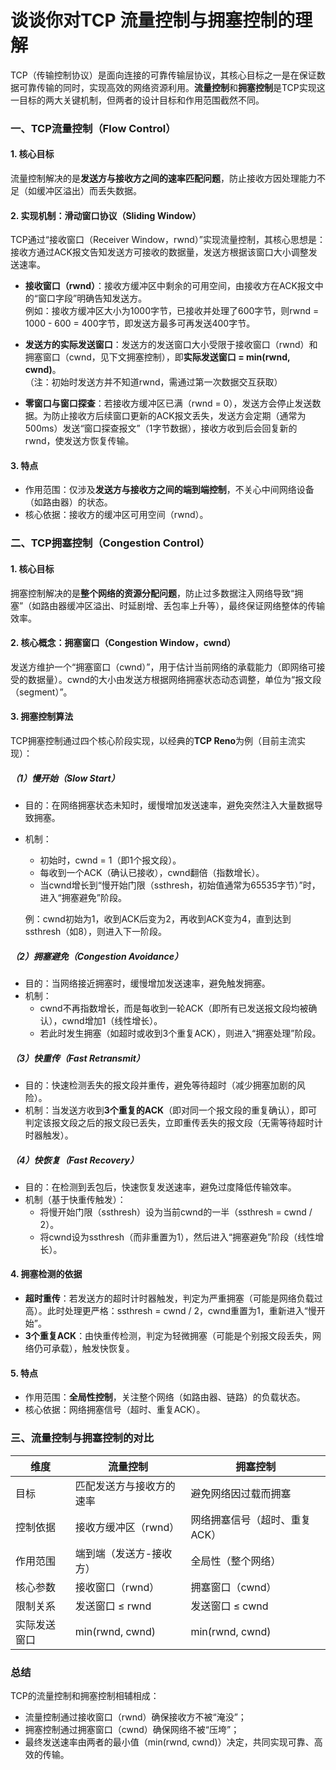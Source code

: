 # 谈谈你对TCP 流量控制与拥塞控制的理解

TCP（传输控制协议）是面向连接的可靠传输层协议，其核心目标之一是在保证数据可靠传输的同时，实现高效的网络资源利用。**流量控制**和**拥塞控制**是TCP实现这一目标的两大关键机制，但两者的设计目标和作用范围截然不同。


### 一、TCP流量控制（Flow Control）
#### 1. 核心目标
流量控制解决的是**发送方与接收方之间的速率匹配问题**，防止接收方因处理能力不足（如缓冲区溢出）而丢失数据。


#### 2. 实现机制：滑动窗口协议（Sliding Window）
TCP通过“接收窗口（Receiver Window，rwnd）”实现流量控制，其核心思想是：接收方通过ACK报文告知发送方可接收的数据量，发送方根据该窗口大小调整发送速率。

- **接收窗口（rwnd）**：接收方缓冲区中剩余的可用空间，由接收方在ACK报文中的“窗口字段”明确告知发送方。  
  例如：接收方缓冲区大小为1000字节，已接收并处理了600字节，则rwnd = 1000 - 600 = 400字节，即发送方最多可再发送400字节。

- **发送方的实际发送窗口**：发送方的发送窗口大小受限于接收窗口（rwnd）和拥塞窗口（cwnd，见下文拥塞控制），即**实际发送窗口 = min(rwnd, cwnd)**。  
  （注：初始时发送方并不知道rwnd，需通过第一次数据交互获取）

- **零窗口与窗口探查**：若接收方缓冲区已满（rwnd = 0），发送方会停止发送数据。为防止接收方后续窗口更新的ACK报文丢失，发送方会定期（通常为500ms）发送“窗口探查报文”（1字节数据），接收方收到后会回复新的rwnd，使发送方恢复传输。


#### 3. 特点
- 作用范围：仅涉及**发送方与接收方之间的端到端控制**，不关心中间网络设备（如路由器）的状态。  
- 核心依据：接收方的缓冲区可用空间（rwnd）。  


### 二、TCP拥塞控制（Congestion Control）
#### 1. 核心目标
拥塞控制解决的是**整个网络的资源分配问题**，防止过多数据注入网络导致“拥塞”（如路由器缓冲区溢出、时延剧增、丢包率上升等），最终保证网络整体的传输效率。


#### 2. 核心概念：拥塞窗口（Congestion Window，cwnd）
发送方维护一个“拥塞窗口（cwnd）”，用于估计当前网络的承载能力（即网络可接受的数据量）。cwnd的大小由发送方根据网络拥塞状态动态调整，单位为“报文段（segment）”。


#### 3. 拥塞控制算法
TCP拥塞控制通过四个核心阶段实现，以经典的**TCP Reno**为例（目前主流实现）：

##### （1）慢开始（Slow Start）
- 目的：在网络拥塞状态未知时，缓慢增加发送速率，避免突然注入大量数据导致拥塞。  
- 机制：  
  - 初始时，cwnd = 1（即1个报文段）。  
  - 每收到一个ACK（确认已接收），cwnd翻倍（指数增长）。  
  - 当cwnd增长到“慢开始门限（ssthresh，初始值通常为65535字节）”时，进入“拥塞避免”阶段。  

  例：cwnd初始为1，收到ACK后变为2，再收到ACK变为4，直到达到ssthresh（如8），则进入下一阶段。


##### （2）拥塞避免（Congestion Avoidance）
- 目的：当网络接近拥塞时，缓慢增加发送速率，避免触发拥塞。  
- 机制：  
  - cwnd不再指数增长，而是每收到一轮ACK（即所有已发送报文段均被确认），cwnd增加1（线性增长）。  
  - 若此时发生拥塞（如超时或收到3个重复ACK），则进入“拥塞处理”阶段。  


##### （3）快重传（Fast Retransmit）
- 目的：快速检测丢失的报文段并重传，避免等待超时（减少拥塞加剧的风险）。  
- 机制：当发送方收到**3个重复的ACK**（即对同一个报文段的重复确认），即可判定该报文段之后的报文段已丢失，立即重传丢失的报文段（无需等待超时计时器触发）。  


##### （4）快恢复（Fast Recovery）
- 目的：在检测到丢包后，快速恢复发送速率，避免过度降低传输效率。  
- 机制（基于快重传触发）：  
  - 将慢开始门限（ssthresh）设为当前cwnd的一半（ssthresh = cwnd / 2）。  
  - 将cwnd设为ssthresh（而非重置为1），然后进入“拥塞避免”阶段（线性增长）。  


#### 4. 拥塞检测的依据
- **超时重传**：若发送方的超时计时器触发，判定为严重拥塞（可能是网络负载过高）。此时处理更严格：ssthresh = cwnd / 2，cwnd重置为1，重新进入“慢开始”。  
- **3个重复ACK**：由快重传检测，判定为轻微拥塞（可能是个别报文段丢失，网络仍可承载），触发快恢复。  


#### 5. 特点
- 作用范围：**全局性控制**，关注整个网络（如路由器、链路）的负载状态。  
- 核心依据：网络拥塞信号（超时、重复ACK）。  


### 三、流量控制与拥塞控制的对比
| 维度         | 流量控制                     | 拥塞控制                     |
|--------------|------------------------------|------------------------------|
| 目标         | 匹配发送方与接收方的速率     | 避免网络因过载而拥塞         |
| 控制依据     | 接收方缓冲区（rwnd）         | 网络拥塞信号（超时、重复ACK） |
| 作用范围     | 端到端（发送方-接收方）      | 全局性（整个网络）           |
| 核心参数     | 接收窗口（rwnd）             | 拥塞窗口（cwnd）             |
| 限制关系     | 发送窗口 ≤ rwnd              | 发送窗口 ≤ cwnd              |
| 实际发送窗口 | min(rwnd, cwnd)              | min(rwnd, cwnd)              |


### 总结
TCP的流量控制和拥塞控制相辅相成：  
- 流量控制通过接收窗口（rwnd）确保接收方不被“淹没”；  
- 拥塞控制通过拥塞窗口（cwnd）确保网络不被“压垮”；  
- 最终发送速率由两者的最小值（min(rwnd, cwnd)）决定，共同实现可靠、高效的传输。